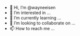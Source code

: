 - 👋 Hi, I’m @wayneeisen
- 👀 I’m interested in ...
- 🌱 I’m currently learning ...
- 💞️ I’m looking to collaborate on ...
- 📫 How to reach me ...

<!---
wayneeisen/wayneeisen is a ✨ special ✨ repository because its `README.md` (this file) appears on your GitHub profile.
You can click the Preview link to take a look at your changes.
--->
